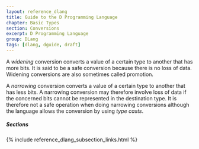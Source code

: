```yaml
---
layout: reference_dlang
title: Guide to the D Programming Language
chapter: Basic Types
section: Conversions
excerpt: D Programming Language
group: DLang
tags: [dlang, dguide, draft]
---
```


A _widening_ conversion converts a value of a certain type to another that has more bits.
It is said to be a safe conversion because there is no loss of data.
Widening conversions are also sometimes called promotion.

A _narrowing_ conversion converts a value of a certain type to another that has less bits.
A narrowing conversion may therefore involve loss of data if the concerned bits cannot be represented in the destination type.
It is therefore not a safe operation when doing narrowing conversions although the language allows the conversion by using _type casts_.

##### Sections
{% include reference_dlang_subsection_links.html %}